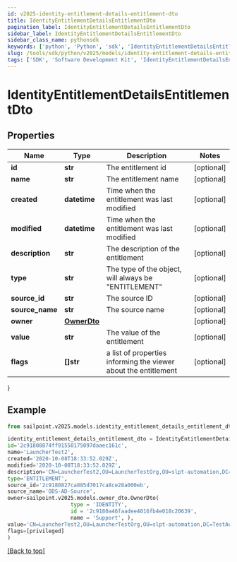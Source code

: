 ```yaml
---
id: v2025-identity-entitlement-details-entitlement-dto
title: IdentityEntitlementDetailsEntitlementDto
pagination_label: IdentityEntitlementDetailsEntitlementDto
sidebar_label: IdentityEntitlementDetailsEntitlementDto
sidebar_class_name: pythonsdk
keywords: ['python', 'Python', 'sdk', 'IdentityEntitlementDetailsEntitlementDto', 'V2025IdentityEntitlementDetailsEntitlementDto'] 
slug: /tools/sdk/python/v2025/models/identity-entitlement-details-entitlement-dto
tags: ['SDK', 'Software Development Kit', 'IdentityEntitlementDetailsEntitlementDto', 'V2025IdentityEntitlementDetailsEntitlementDto']
---
```


# IdentityEntitlementDetailsEntitlementDto


## Properties

Name | Type | Description | Notes
------------ | ------------- | ------------- | -------------
**id** | **str** | The entitlement id | [optional] 
**name** | **str** | The entitlement name | [optional] 
**created** | **datetime** | Time when the entitlement was last modified | [optional] 
**modified** | **datetime** | Time when the entitlement was last modified | [optional] 
**description** | **str** | The description of the entitlement | [optional] 
**type** | **str** | The type of the object, will always be \"ENTITLEMENT\" | [optional] 
**source_id** | **str** | The source ID | [optional] 
**source_name** | **str** | The source name | [optional] 
**owner** | [**OwnerDto**](owner-dto) |  | [optional] 
**value** | **str** | The value of the entitlement | [optional] 
**flags** | **[]str** | a list of properties informing the viewer about the entitlement | [optional] 
}

## Example

```python
from sailpoint.v2025.models.identity_entitlement_details_entitlement_dto import IdentityEntitlementDetailsEntitlementDto

identity_entitlement_details_entitlement_dto = IdentityEntitlementDetailsEntitlementDto(
id='2c91808874ff91550175097daaec161c',
name='LauncherTest2',
created='2020-10-08T18:33:52.029Z',
modified='2020-10-08T18:33:52.029Z',
description='CN=LauncherTest2,OU=LauncherTestOrg,OU=slpt-automation,DC=TestAutomationAD,DC=local',
type='ENTITLEMENT',
source_id='2c9180827ca885d7017ca8ce28a000eb',
source_name='ODS-AD-Source',
owner=sailpoint.v2025.models.owner_dto.OwnerDto(
                    type = 'IDENTITY', 
                    id = '2c9180a46faadee4016fb4e018c20639', 
                    name = 'Support', ),
value='CN=LauncherTest2,OU=LauncherTestOrg,OU=slpt-automation,DC=TestAutomationAD,DC=local',
flags=[privileged]
)

```
[[Back to top]](#) 

